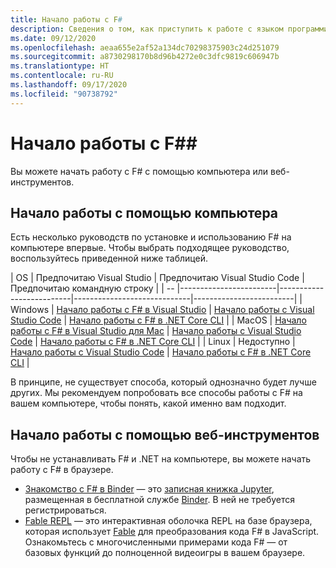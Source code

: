 ```yaml
---
title: Начало работы с F#
description: Сведения о том, как приступить к работе с языком программирования F#.
ms.date: 09/12/2020
ms.openlocfilehash: aeaa655e2af52a134dc70298375903c24d251079
ms.sourcegitcommit: a8730298170b8d96b4272e0c3dfc9819c606947b
ms.translationtype: HT
ms.contentlocale: ru-RU
ms.lasthandoff: 09/17/2020
ms.locfileid: "90738792"
---
```

# <a name="get-started-with-f"></a>Начало работы с F#\#

Вы можете начать работу с F# с помощью компьютера или веб-инструментов.

## <a name="get-started-on-your-machine"></a>Начало работы с помощью компьютера

Есть несколько руководств по установке и использованию F# на компьютере впервые.  Чтобы выбрать подходящее руководство, воспользуйтесь приведенной ниже таблицей.

| OS | Предпочитаю Visual Studio | Предпочитаю Visual Studio Code | Предпочитаю командную строку |
| -- |------------------------|--------------------------|-----------------------------|-------------------------|
| Windows | [Начало работы с F# в Visual Studio](get-started-visual-studio.md) | [Начало работы с Visual Studio Code](get-started-vscode.md) | [Начало работы с F# в .NET Core CLI](get-started-command-line.md) |
| MacOS | [Начало работы с F# в Visual Studio для Mac](get-started-with-visual-studio-for-mac.md) | [Начало работы с Visual Studio Code](get-started-vscode.md) | [Начало работы с F# в .NET Core CLI](get-started-command-line.md) |
| Linux | Недоступно | [Начало работы с Visual Studio Code](get-started-vscode.md) | [Начало работы с F# в .NET Core CLI](get-started-command-line.md) |

В принципе, не существует способа, который однозначно будет лучше других. Мы рекомендуем попробовать все способы работы с F# на вашем компьютере, чтобы понять, какой именно вам подходит.

## <a name="get-started-online"></a>Начало работы с помощью веб-инструментов

Чтобы не устанавливать F# и .NET на компьютере, вы можете начать работу с F# в браузере.

* [Знакомство с F# в Binder](https://mybinder.org/v2/gh/dotnet/interactive/main?urlpath=lab) — это [записная книжка Jupyter](https://jupyter.org/), размещенная в бесплатной службе [Binder](https://mybinder.org/). В ней не требуется регистрироваться.
* [Fable REPL](https://fable.io/repl/) — это интерактивная оболочка REPL на базе браузера, которая использует [Fable](https://fable.io/) для преобразования кода F# в JavaScript. Ознакомьтесь с многочисленными примерами кода F# — от базовых функций до полноценной видеоигры в вашем браузере.

